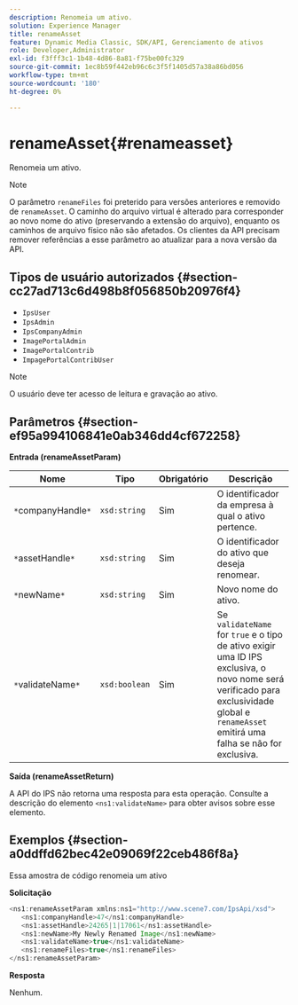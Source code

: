 ```yaml
---
description: Renomeia um ativo.
solution: Experience Manager
title: renameAsset
feature: Dynamic Media Classic, SDK/API, Gerenciamento de ativos
role: Developer,Administrator
exl-id: f3fff3c1-1b48-4d86-8a81-f75be00fc329
source-git-commit: 1ec8b59f442eb96c6c3f5f1405d57a38a86bd056
workflow-type: tm+mt
source-wordcount: '180'
ht-degree: 0%

---
```


# renameAsset{#renameasset}

Renomeia um ativo.

>[!NOTE]
>
>O parâmetro `renameFiles` foi preterido para versões anteriores e removido de `renameAsset`. O caminho do arquivo virtual é alterado para corresponder ao novo nome do ativo (preservando a extensão do arquivo), enquanto os caminhos de arquivo físico não são afetados. Os clientes da API precisam remover referências a esse parâmetro ao atualizar para a nova versão da API.

## Tipos de usuário autorizados {#section-cc27ad713c6d498b8f056850b20976f4}

* `IpsUser`
* `IpsAdmin`
* `IpsCompanyAdmin`
* `ImagePortalAdmin`
* `ImagePortalContrib`
* `ImpagePortalContribUser`

>[!NOTE]
>
>O usuário deve ter acesso de leitura e gravação ao ativo.

## Parâmetros {#section-ef95a994106841e0ab346dd4cf672258}

**Entrada (renameAssetParam)**

| Nome | Tipo | Obrigatório | Descrição |
|---|---|---|---|
| `*`companyHandle`*` | `xsd:string` | Sim | O identificador da empresa à qual o ativo pertence. |
| `*`assetHandle`*` | `xsd:string` | Sim | O identificador do ativo que deseja renomear. |
| `*`newName`*` | `xsd:string` | Sim | Novo nome do ativo. |
| `*`validateName`*` | `xsd:boolean` | Sim | Se `validateName` for `true` e o tipo de ativo exigir uma ID IPS exclusiva, o novo nome será verificado para exclusividade global e `renameAsset` emitirá uma falha se não for exclusiva. |

**Saída (renameAssetReturn)**

A API do IPS não retorna uma resposta para esta operação. Consulte a descrição do elemento `<ns1:validateName>` para obter avisos sobre esse elemento.

## Exemplos {#section-a0ddffd62bec42e09069f22ceb486f8a}

Essa amostra de código renomeia um ativo

**Solicitação**

```java
<ns1:renameAssetParam xmlns:ns1="http://www.scene7.com/IpsApi/xsd">
   <ns1:companyHandle>47</ns1:companyHandle>
   <ns1:assetHandle>24265|1|17061</ns1:assetHandle>
   <ns1:newName>My Newly Renamed Image</ns1:newName>
   <ns1:validateName>true</ns1:validateName>
   <ns1:renameFiles>true</ns1:renameFiles>
</ns1:renameAssetParam>
```

**Resposta**

Nenhum.
